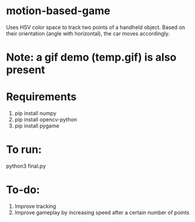 # motion-based-game
Uses HSV color space to track two points of a handheld object. Based on their orientation (angle with horizontal), the car moves accordingly.

# Note: a gif demo (temp.gif) is also present

# Requirements
1. pip install numpy
2. pip install opencv-python
3. pip install pygame

# To run:
python3 final.py

# To-do:
1. Improve tracking
2. Improve gameplay by increasing speed after a certain number of points
